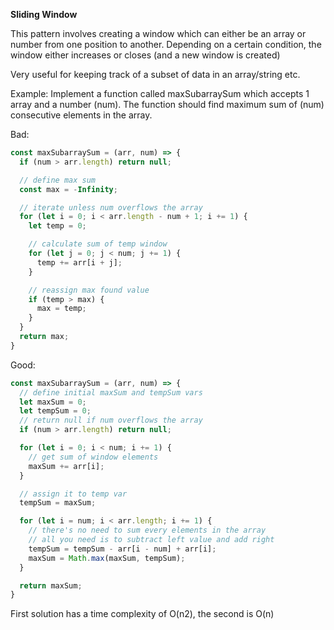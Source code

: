 **Sliding Window**

This pattern involves creating a window which can either be an array or number from one position to another.
Depending on a certain condition, the window either increases or closes (and a new window is created)

Very useful for keeping track of a subset of data in an array/string etc.

Example:
Implement a function called maxSubarraySum which accepts 1 array and a number (num). The function should find maximum sum of (num) consecutive elements in the array.

Bad:

```javascript
const maxSubarraySum = (arr, num) => {
  if (num > arr.length) return null;

  // define max sum
  const max = -Infinity;

  // iterate unless num overflows the array
  for (let i = 0; i < arr.length - num + 1; i += 1) {
    let temp = 0;

    // calculate sum of temp window
    for (let j = 0; j < num; j += 1) {
      temp += arr[i + j];
    }

    // reassign max found value
    if (temp > max) {
      max = temp;
    }
  }
  return max;
}
```

Good:

```javascript
const maxSubarraySum = (arr, num) => {
  // define initial maxSum and tempSum vars
  let maxSum = 0;
  let tempSum = 0;
  // return null if num overflows the array
  if (num > arr.length) return null;

  for (let i = 0; i < num; i += 1) {
    // get sum of window elements
    maxSum += arr[i];
  }

  // assign it to temp var
  tempSum = maxSum;

  for (let i = num; i < arr.length; i += 1) {
    // there's no need to sum every elements in the array
    // all you need is to subtract left value and add right
    tempSum = tempSum - arr[i - num] + arr[i];
    maxSum = Math.max(maxSum, tempSum);
  }

  return maxSum;
}
```

First solution has a time complexity of O(n2), the second is O(n)
